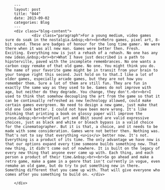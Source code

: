 
        ---
        layout: post
        title: "044"
        date: 2013-09-02
        categories: Blog
        ---
        <div class="blog-content">
				<div class="paragraph">For a young medium, video games sure do soak in the nostalgia.&nbsp;<br><br>Retro games, pixel art, 8-bit sound. These are badges of honour for the long time gamer. We were there when it was all new man. Games were better then. Fresh. Exciting. Everything now is just a rehash of a rehash. No one has any new ideas.&nbsp;<br><br>What I have just described is a path to hipsterville, paved with the incomplete remembrances. No one wants a carbon copy remake of that old game. No one. You might think you do. The name of your favorite game might be in transit from your brain to your tongue right this second. Just hold on to that.I like a lot of older games, especially arcade games, but they are not how you remember them. Sure a lot of them are still fun. They are fun in exactly the same way as they used to be. Games do not improve with age, but neither do they degrade. You change, they don't.<br><br>I used to think that somehow decoupling the art from the game so that it can be continually refreshed as new technology allowed, could make certain games evergreen. No need to design a new game, just make that old one look better. I could not have been more wrong. It's like thinking that printing a book on glossy paper will improve the prose.&nbsp;<br><br>Pixel art and 8bit sound are valid expressive choices, just as black and white or bleach bypass is a valid choice for the cinematographer. But it is that, a choice, and it needs to be made with some consideration. Games were not better then. Nothing was. That's not to say that everything <u>is</u> better now. It's not. Everything is a product of its time. The only advantage we have now is that our options expand every time someone builds something new. That new thing, it didn't come out of nowhere. It is built on the legacy of every new thing that anyone ever came up with. Each thing, and each person a product of their time.&nbsp;<br><br>So go ahead and make a retro game, make a game in a genre that isn't currently in vogue, even remake an old game, but do try to put something new in there. Something different that you came up with. That will give everyone who comes after you something to build on. </div>

		</div>
        